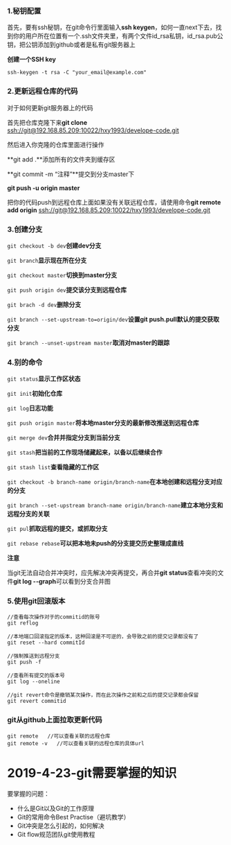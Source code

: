 ### 1.秘钥配置

首先，要有ssh秘钥，在git命令行里面输入**ssh keygen**，如何一直next下去，找到你的用户所在位置有一个.ssh文件夹里，有两个文件id_rsa私钥，id_rsa.pub公钥，把公钥添加到github或者是私有git服务器上

**创建一个SSH key**

```
ssh-keygen -t rsa -C "your_email@example.com"
```

### 2.更新远程仓库的代码

对于如何更新git服务器上的代码

首先把仓库克隆下来**git clone** [ssh://git@192.168.85.209:10022/hxy1993/develope-code.git](ssh://git@192.168.85.209:10022/hxy1993/develope-code.git)

然后进入你克隆的仓库里面进行操作

**git add .**添加所有的文件夹到缓存区

**git commit -m “注释”**提交到分支master下

**git push -u origin master** 

把你的代码push到远程仓库上面如果没有关联远程仓库，请使用命令**git remote add origin**  [ssh://git@192.168.85.209:10022/hxy1993/develope-code.git](ssh://git@192.168.85.209:10022/hxy1993/develope-code.git)

### 3.创建分支

`git checkout -b dev`**创建dev分支**

`git branch`**显示现在所在分支**

`git checkout master`**切换到master分支**

`git push origin dev`**提交该分支到远程仓库**

`git brach -d dev`**删除分支**

`git branch --set-upstream-to=origin/dev`**设置git push.pull默认的提交获取分支**

`git branch --unset-upstream master`**取消对master的跟踪**

### 4.别的命令

`git status`**显示工作区状态**

`git init`**初始化仓库**

`git log`**日志功能**

`git push origin master`**将本地master分支的最新修改推送到远程仓库**

`git merge dev`**合并并指定分支到当前分支**

`git stash`**把当前的工作现场储藏起来，以备以后继续合作**

`git stash list`**查看隐藏的工作区**

`git checkout -b branch-name origin/branch-name`**在本地创建和远程分支对应的分支**

`git branch --set-upstream branch-name origin/branch-name`**建立本地分支和远程分支的关联**

`git pul`**抓取远程的提交，或抓取分支**

`git rebase rebase`**可以把本地未push的分支提交历史整理成直线**

**注意**

当git无法自动合并冲突时，应先解决冲突再提交，再合并**git status**查看冲突的文件**git log --graph**可以看到分支合并图

### 5.使用git回滚版本

```
//查看每次操作对于的commitid的账号
git reflog    

//本地端口回滚指定的版本，这种回滚是不可逆的，会导致之前的提交记录都没有了
git reset --hard commitId

//强制推送到远程分支
git push -f

//查看所有提交的版本号
git log --oneline

//git revert命令是撤销某次操作，而在此次操作之前和之后的提交记录都会保留
git revert commitid
```

### git从github上面拉取更新代码

```
git remote   //可以查看关联的远程仓库
git remote -v   //可以查看关联的远程仓库的具体url
```



# 2019-4-23-git需要掌握的知识

要掌握的问题：

- 什么是Git以及Git的工作原理
- Git的常用命令Best Practise（避坑教学）
- Git冲突是怎么引起的，如何解决
- Git flow规范团队git使用教程